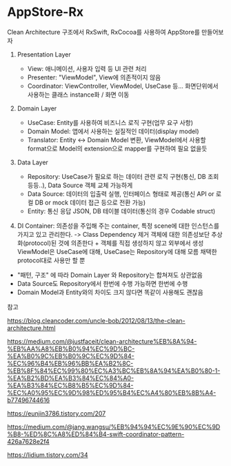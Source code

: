 # AppStore-Rx
Clean Architecture 구조에서 RxSwift, RxCocoa를 사용하여 AppStore를 만들어보자

1. Presentation Layer
	- View:
		애니메이션, 사용자 입력 등 UI 관련 처리
	- Presenter:
		"ViewModel", View에 의존적이지 않음
	- Coordinator:
		ViewController, ViewModel, UseCase 등... 화면단위에서 사용하는 클래스 instance화 / 화면 이동
	
	
2. Domain Layer
	- UseCase:
		Entity를 사용하여 비즈니스 로직 구현(업무 요구 사항)
	- Domain Model:
		앱에서 사용하는 실질적인 데이터(display model)
	- Translator:
		Entity <-> Domain Model 변환, ViewModel에서 사용할 format으로
		Model의 extension으로 mapper를 구현하여 필요 없을듯
	
	
3. Data Layer
	- Repository:
		UseCase가 필요로 하는 데이터 관련 로직 구현(통신, DB 조회 등등..), Data Source 객체 교체 가능하게
	- Data Source:
		데이터의 입출력 실행, 인터페이스 형태로 제공(통신 API or 로컬 DB or mock 데이터 접근 등으로 전환 가능)
	- Entity:
		통신 응답 JSON, DB 테이블 데이터(통신의 경우 Codable struct)

4. DI Container: 의존성을 주입해 주는 container, 특정 scene에 대한 인스턴스를 가지고 있고 관리한다. -> Class Dependency 제거
객체에 대한 의존성보단 추상화(protocol)된 것에 의존한다 + 객체를 직접 생성하지 않고 외부에서 생성
ViewModel은 UseCase에 대해, UseCase는 Repository에 대해 모름 채택한 protocol대로 사용만 할 뿐

+ "패턴, 구조" 에 따라 Domain Layer 와 Repository는 합쳐져도 상관없음 
+ Data Source도 Repository에서 한번에 수행 가능하면 한번에 수행
+ Domain Model과 Entity와의 차이도 크지 않다면 똑같이 사용해도 괜찮음


참고

https://blog.cleancoder.com/uncle-bob/2012/08/13/the-clean-architecture.html


https://medium.com/@justfaceit/clean-architecture%EB%8A%94-%EB%AA%A8%EB%B0%94%EC%9D%BC-%EA%B0%9C%EB%B0%9C%EC%9D%84-%EC%96%B4%EB%96%BB%EA%B2%8C-%EB%8F%84%EC%99%80%EC%A3%BC%EB%8A%94%EA%B0%80-1-%EA%B2%BD%EA%B3%84%EC%84%A0-%EA%B3%84%EC%B8%B5%EC%9D%84-%EC%A0%95%EC%9D%98%ED%95%B4%EC%A4%80%EB%8B%A4-b77496744616


https://eunjin3786.tistory.com/207

https://medium.com/@jang.wangsu/%EB%94%94%EC%9E%90%EC%9D%B8-%ED%8C%A8%ED%84%B4-swift-coordinator-pattern-426a7628e2f4

https://lidium.tistory.com/34
